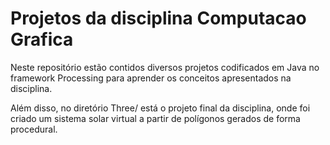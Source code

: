 # Projetos da disciplina Computacao Grafica

Neste repositório estão contidos diversos projetos codificados em Java no framework Processing para aprender os conceitos apresentados na disciplina.

Além disso, no diretório Three/ está o projeto final da disciplina, onde foi criado um sistema solar virtual a partir de polígonos gerados de forma procedural.
